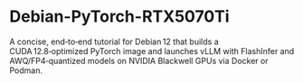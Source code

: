 # Debian-PyTorch-RTX5070Ti
A concise, end‑to‑end tutorial for Debian 12 that builds a CUDA 12.8‑optimized PyTorch image and launches vLLM with FlashInfer and AWQ/FP4‑quantized models on NVIDIA Blackwell GPUs via Docker or Podman.
